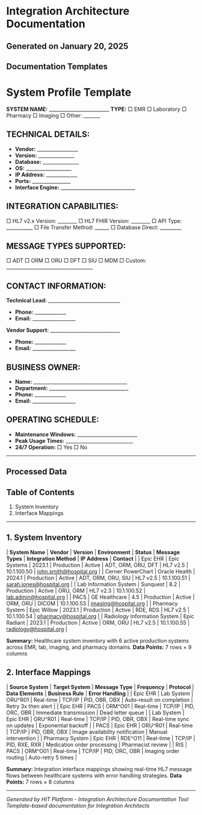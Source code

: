 # Integration Architecture Documentation
## Generated on January 20, 2025

## Documentation Templates

# System Profile Template

**SYSTEM NAME:** _________________________
**TYPE:** □ EMR  □ Laboratory  □ Pharmacy  □ Imaging  □ Other: _______

## TECHNICAL DETAILS:
- **Vendor:** _________________  
- **Version:** _______________
- **Database:** _______________  
- **OS:** ___________________
- **IP Address:** _____________  
- **Ports:** ________________
- **Interface Engine:** _______________________________

## INTEGRATION CAPABILITIES:
□ HL7 v2.x    Version: ________
□ HL7 FHIR    Version: ________
□ API         Type: ___________
□ File Transfer  Method: ______
□ Database    Direct: _________

## MESSAGE TYPES SUPPORTED:
□ ADT  □ ORM  □ ORU  □ DFT  □ SIU  □ MDM
□ Custom: ____________________________________

## CONTACT INFORMATION:
**Technical Lead:** ______________________________
- **Phone:** _____________ 
- **Email:** __________________

**Vendor Support:** _____________________________
- **Phone:** _____________ 
- **Email:** __________________

## BUSINESS OWNER:
- **Name:** _______________________________________
- **Department:** _________________________________
- **Phone:** _____________ 
- **Email:** __________________

## OPERATING SCHEDULE:
- **Maintenance Windows:** _________________________
- **Peak Usage Times:** ____________________________
- **24/7 Operation:** □ Yes  □ No

---

## Processed Data

## Table of Contents
1. System Inventory
2. Interface Mappings

---

## 1. System Inventory

| **System Name** | **Vendor** | **Version** | **Environment** | **Status** | **Message Types** | **Integration Method** | **IP Address** | **Contact** |
| Epic EHR | Epic Systems | 2023.1 | Production | Active | ADT, ORM, ORU, DFT | HL7 v2.5 | 10.1.100.50 | john.smith@hospital.org |
| Cerner PowerChart | Oracle Health | 2024.1 | Production | Active | ADT, ORM, ORU, SIU | HL7 v2.5 | 10.1.100.51 | sarah.jones@hospital.org |
| Lab Information System | Sunquest | 8.2 | Production | Active | ORU, ORM | HL7 v2.3 | 10.1.100.52 | lab.admin@hospital.org |
| PACS | GE Healthcare | 4.5 | Production | Active | ORM, ORU | DICOM | 10.1.100.53 | imaging@hospital.org |
| Pharmacy System | Epic Willow | 2023.1 | Production | Active | RDE, RDS | HL7 v2.5 | 10.1.100.54 | pharmacy@hospital.org |
| Radiology Information System | Epic Radiant | 2023.1 | Production | Active | ORM, ORU | HL7 v2.5 | 10.1.100.55 | radiology@hospital.org |

**Summary:** Healthcare system inventory with 6 active production systems across EMR, lab, imaging, and pharmacy domains.
**Data Points:** 7 rows × 9 columns

## 2. Interface Mappings

| **Source System** | **Target System** | **Message Type** | **Frequency** | **Protocol** | **Data Elements** | **Business Rule** | **Error Handling** |
| Epic EHR | Lab System | ORU^R01 | Real-time | TCP/IP | PID, OBR, OBX | Auto-result on completion | Retry 3x then alert |
| Epic EHR | PACS | ORM^O01 | Real-time | TCP/IP | PID, ORC, OBR | Immediate transmission | Dead letter queue |
| Lab System | Epic EHR | ORU^R01 | Real-time | TCP/IP | PID, OBR, OBX | Real-time sync on updates | Exponential backoff |
| PACS | Epic EHR | ORU^R01 | Real-time | TCP/IP | PID, OBR, OBX | Image availability notification | Manual intervention |
| Pharmacy System | Epic EHR | RDE^O11 | Real-time | TCP/IP | PID, RXE, RXR | Medication order processing | Pharmacist review |
| RIS | PACS | ORM^O01 | Real-time | TCP/IP | PID, ORC, OBR | Imaging order routing | Auto-retry 5 times |

**Summary:** Integration interface mappings showing real-time HL7 message flows between healthcare systems with error handling strategies.
**Data Points:** 7 rows × 8 columns

---
*Generated by HIT Platform - Integration Architecture Documentation Tool*
*Template-based documentation for Integration Architects*